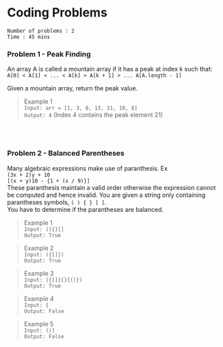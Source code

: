 # Coding Problems

`Number of problems : 2`</br>
`Time : 45 mins`</br>

### Problem 1 - Peak Finding

An array A is called a mountain array if it has a peak at index k such that:
`A[0] < A[1] < ... < A[k] > A[k + 1] > ... A[A.length - 1]`

Given a mountain array, return the peak value.</br>

> Example 1</br>
`Input: arr = [1, 3, 8, 13, 21, 18, 8]`</br>
`Output: 4` (Index 4 contains the peak element 21)</br>
</br>
</br>

### Problem 2 - Balanced Parentheses

Many algebraic expressions make use of paranthesis. Ex</br>
`(3x + 2)y + 10`</br>
`[(x + y)10 - {1 + (x / 9)}]`</br>
These paranthesis maintain a valid order otherwise the expression cannot be computed and hence invalid. You are given a string only containing parantheses symbols,
`( ) { } [ ]`.</br>
You have to determine if the parantheses are balanced.

> Example 1</br>
`Input: (){}[]`</br>
`Output: True`</br>

> Example 2</br>
`Input: ({[]})`</br>
`Output: True`</br>

> Example 3</br>
`Input: ({[]}[]{()})`</br>
`Output: True`</br>

> Example 4</br>
`Input: {`</br>
`Output: False`</br>

> Example 5</br>
`Input: ()]`</br>
`Output: False`</br>